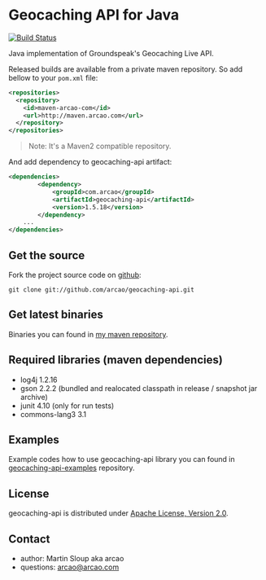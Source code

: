 Geocaching API for Java
=======================
[![Build Status](https://travis-ci.org/arcao/geocaching-api.png?branch=master)](https://travis-ci.org/arcao/geocaching-api)

Java implementation of Groundspeak's Geocaching Live API.

Released builds are available from a private maven repository. So add bellow to
your `pom.xml` file:

```xml
<repositories>
  <repository>
    <id>maven-arcao-com</id>
    <url>http://maven.arcao.com</url>
  </repository>
</repositories>
```

> Note: It's a Maven2 compatible repository.

And add dependency to geocaching-api artifact:

```xml
<dependencies>
		<dependency>
			<groupId>com.arcao</groupId>
			<artifactId>geocaching-api</artifactId>
			<version>1.5.18</version>
		</dependency>
    ...
</dependencies>
```

Get the source
--------------

Fork the project source code on [github][geocaching-api]:

	git clone git://github.com/arcao/geocaching-api.git

Get latest binaries
-------------------

Binaries you can found in [my maven repository][binaries].

Required libraries (maven dependencies)
---------------------------------------

- log4j 1.2.16
- gson 2.2.2 (bundled and realocated classpath in release / snapshot jar archive)
- junit 4.10 (only for run tests)
- commons-lang3 3.1

Examples
--------

Example codes how to use geocaching-api library you can found in [geocaching-api-examples] repository.

License
-------

geocaching-api is distributed under [Apache License, Version 2.0][license].

Contact
-------

- author: Martin Sloup aka arcao
- questions: arcao@arcao.com

[license]: http://www.apache.org/licenses/LICENSE-2.0
[geocaching-api]: https://github.com/arcao/geocaching-api
[geocaching-api-examples]: https://github.com/arcao/geocaching-api-examples
[binaries]: http://maven.arcao.com/com/arcao/geocaching-api/